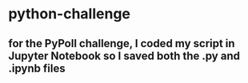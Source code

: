 # python-challenge
## for the PyPoll challenge, I coded my script in Jupyter Notebook so I saved both the .py and .ipynb files

